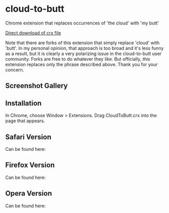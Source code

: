 cloud-to-butt
=============

Chrome extension that replaces occurrences of 'the cloud' with 'my butt'

[Direct download of crx file](https://github.com/panicsteve/cloud-to-butt/blob/master/CloudToButt.crx?raw=true)

Note that there are forks of this extension that simply replace 'cloud' with 'butt'.
In my personal opinion, that approach is too broad and it's less funny as a result, but it is clearly a very
polarizing issue in the cloud-to-butt user community.  Forks are free to do whatever they like.  But officially, _this_
extension replaces only the phrase described above. Thank you for your concern.

Screenshot Gallery
------------------



Installation
------------

In Chrome, choose Window > Extensions.  Drag CloudToButt.crx into the page that appears.

Safari Version
--------------

Can be found here: 

Firefox Version
---------------

Can be found here: 


Opera Version
---------------

Can be found here: 
